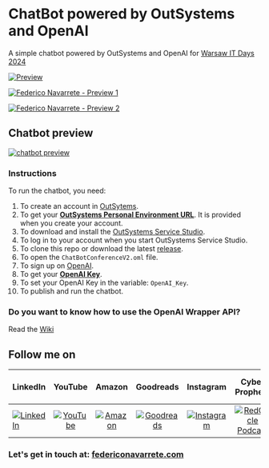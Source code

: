 # ChatBot powered by OutSystems and OpenAI

A simple chatbot powered by OutSystems and OpenAI for [Warsaw IT Days 2024](https://warszawskiedniinformatyki.pl)

[![Preview][1]](https://warszawskiedniinformatyki.pl)

[![Federico Navarrete - Preview 1][4]][4]

[![Federico Navarrete - Preview 2][3]][3]

## Chatbot preview
[![chatbot preview][2]](https://www.outsystems.com/forge/component-overview/18160/openai-api-wrapper-o11)

### Instructions

To run the chatbot, you need:

1. To create an account in [OutSytems](https://www.outsystems.com/Platform/Signup).
2. To get your [**OutSystems Personal Environment URL**](https://www.youtube.com/watch?v=w7KQLoAJXr0). It is provided when you create your account.
3. To download and install the [OutSystems Service Studio](https://www.outsystems.com/Portal/ServiceStudioTutorial?IsFreeEdition=False&Uuid=4136fd4f-bb21-4778-9b0c-9bffdbddf13b&DevHostname=Tu4gYoDjVr%2fnVf78LyifGX%2f%2feRIC%2fmy5E%2fCz95N%2bRmsqLtYr0eHJ2TvqGYajIYTlldzsVWplWMKH7Tua4%2ftcqrxxtPDvRoPSpNgWv6eApR4dre07RC5LXlkM%2fo4HcIbf&OpenSS=True).
4. To log in to your account when you start OutSystems Service Studio.
5. To clone this repo or download the latest [release](https://github.com/FANMixco/chatbot-outsystems-openai/releases).
6. To open the `ChatBotConferenceV2.oml` file.
7. To sign up on [OpenAI](https://platform.openai.com/signup/).
8. To get your [**OpenAI Key**](https://platform.openai.com/api-keys).
9. To set your OpenAI Key in the variable: `OpenAI_Key`.
10. To publish and run the chatbot.

### Do you want to know how to use the OpenAI Wrapper API?

Read the [Wiki](https://github.com/FANMixco/openai-outsystems-wrapper/wiki)

  [1]: https://i.sstatic.net/WyvSS.png
  [2]: https://i.sstatic.net/PEfhl.png
  [3]: https://i.sstatic.net/NMk9b.png
  [4]: https://i.sstatic.net/pta1F.png

## Follow me on

|  LinkedIn  |YouTube|Amazon|Goodreads|Instagram|Cyber Prophets|Sharing Your Stories|TikTok|
|:----------|:------------:|:------------:|:------------:|:------------:|:------------:|:------------:|:------------:|
|[![LinkedIn](https://i.sstatic.net/idQWu.png)](https://www.linkedin.com/in/federiconavarrete)|[![YouTube](https://i.sstatic.net/CFPMR.png)](https://youtube.com/@FedericoNavarrete)|[![Amazon](https://i.sstatic.net/NFOeE.png)](https://www.amazon.com/Federico-Navarrete/e/B08NJTXQRV)|[![Goodreads](https://i.sstatic.net/oBk0g.jpg)](https://www.goodreads.com/author/show/21125413.Federico_Navarrete)|[![Instagram](https://i.sstatic.net/PIfqY.png)](https://www.instagram.com/federico_the_consultant)|[![RedCircle Podcast](https://i.sstatic.net/4XICF.png)](https://redcircle.com/shows/cyber-prophets)|[![RedCircle Podcast](https://i.sstatic.net/4XICF.png)](https://redcircle.com/shows/sharing-your-stories)|[![TikTok](https://i.sstatic.net/pP7X2.png)](https://www.tiktok.com/@federicostories)|

### Let's get in touch at: [federiconavarrete.com](https://federiconavarrete.com)
